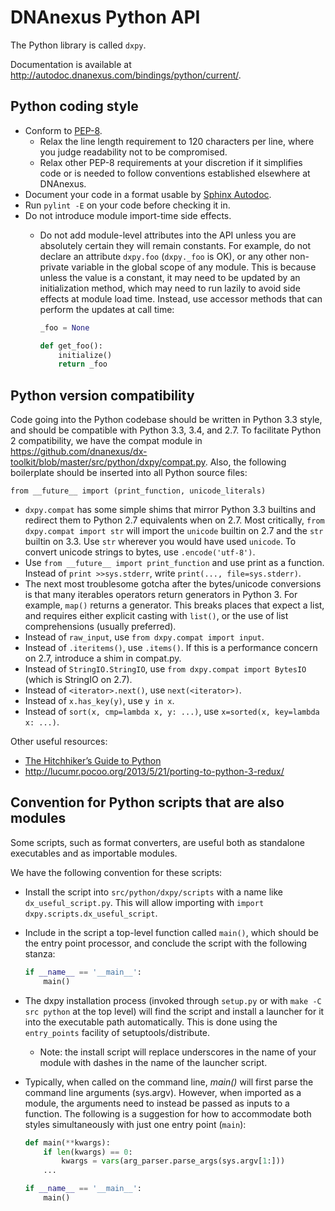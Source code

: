 DNAnexus Python API
===================

The Python library is called ```dxpy```.

Documentation is available at http://autodoc.dnanexus.com/bindings/python/current/.

## Python coding style
* Conform to [PEP-8](http://legacy.python.org/dev/peps/pep-0008/).
    * Relax the line length requirement to 120 characters per line, where you judge readability not to be compromised.
    * Relax other PEP-8 requirements at your discretion if it simplifies code or is needed to follow conventions
      established elsewhere at DNAnexus.
* Document your code in a format usable by [Sphinx Autodoc](http://sphinx-doc.org/ext/autodoc.html).
* Run `pylint -E` on your code before checking it in.
* Do not introduce module import-time side effects.
    * Do not add module-level attributes into the API unless you are absolutely certain they will remain constants. For
      example, do not declare an attribute `dxpy.foo` (`dxpy._foo` is OK), or any other non-private variable in the
      global scope of any module. This is because unless the value is a constant, it may need to be updated by an
      initialization method, which may need to run lazily to avoid side effects at module load time. Instead, use
      accessor methods that can perform the updates at call time:

      ```python
      _foo = None

      def get_foo():
          initialize()
          return _foo
      ```

## Python version compatibility
Code going into the Python codebase should be written in Python 3.3 style, and should be compatible with Python 3.3, 3.4,
and 2.7. To facilitate Python 2 compatibility, we have the compat module in https://github.com/dnanexus/dx-toolkit/blob/master/src/python/dxpy/compat.py. Also, the following boilerplate should be
inserted into all Python source files:

```
from __future__ import (print_function, unicode_literals)
```

- `dxpy.compat` has some simple shims that mirror Python 3.3 builtins and redirect them to Python 2.7 equivalents when on 2.7. Most critically, `from dxpy.compat import str` will import the `unicode` builtin on 2.7 and the `str` builtin on 3.3. Use `str` wherever you would have used `unicode`. To convert unicode strings to bytes, use `.encode('utf-8')`.
- Use `from __future__ import print_function` and use print as a function. Instead of `print >>sys.stderr`, write `print(..., file=sys.stderr)`.
- The next most troublesome gotcha after the bytes/unicode conversions is that many iterables operators return generators in Python 3. For example, `map()` returns a generator. This breaks places that expect a list, and requires either explicit casting with `list()`, or the use of list comprehensions (usually preferred).
- Instead of `raw_input`, use `from dxpy.compat import input`.
- Instead of `.iteritems()`, use `.items()`. If this is a performance concern on 2.7, introduce a shim in compat.py.
- Instead of `StringIO.StringIO`, use `from dxpy.compat import BytesIO` (which is StringIO on 2.7).
- Instead of `<iterator>.next()`, use `next(<iterator>)`.
- Instead of `x.has_key(y)`, use `y in x`.
- Instead of `sort(x, cmp=lambda x, y: ...)`, use `x=sorted(x, key=lambda x: ...)`.

Other useful resources:
* [The Hitchhiker’s Guide to Python](http://docs.python-guide.org/en/latest/index.html)
*  http://lucumr.pocoo.org/2013/5/21/porting-to-python-3-redux/

## Convention for Python scripts that are also modules

Some scripts, such as format converters, are useful both as standalone executables and as importable modules.

We have the following convention for these scripts:
* Install the script into ```src/python/dxpy/scripts``` with a name like ```dx_useful_script.py```. This will allow
  importing with ```import dxpy.scripts.dx_useful_script```.
* Include in the script a top-level function called ```main()```, which should be the entry point processor, and
  conclude the script with the following stanza:

  ```python
  if __name__ == '__main__':
      main()
  ```

* The dxpy installation process (invoked through ```setup.py``` or with ```make -C src python``` at the top level)
  will find the script and install a launcher for it into the executable path automatically. This is done using the
  ```entry_points``` facility of setuptools/distribute.

    * Note: the install script will replace underscores in the name of your module with dashes in the name of the launcher
      script.

* Typically, when called on the command line, *main()* will first parse the command line arguments (sys.argv). However,
  when imported as a module, the arguments need to instead be passed as inputs to a function. The following is a
  suggestion for how to accommodate both styles simultaneously with just one entry point (```main```):

  ```python
  def main(**kwargs):
      if len(kwargs) == 0:
          kwargs = vars(arg_parser.parse_args(sys.argv[1:]))
      ...

  if __name__ == '__main__':
      main()
  ```
